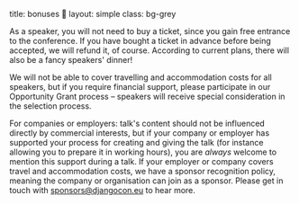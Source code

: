 title: bonuses 🎁
layout: simple
class: bg-grey

As a speaker, you will not need to buy a ticket, since you gain free entrance to the conference. If you have bought a ticket in advance before being accepted, we will refund it, of course. According to current plans, there will also be a fancy speakers' dinner!

We will not be able to cover travelling and accommodation costs for all speakers, but if you require financial support, please participate in our Opportunity Grant process – speakers will receive special consideration in the selection process.

For companies or employers: talk's content should not be influenced directly by commercial interests, but if your company or employer has supported your process for creating and giving the talk (for instance allowing you to prepare it in working hours), you are *always* welcome to mention this support during a talk. If your employer or company covers travel and accommodation costs, we have a sponsor recognition policy, meaning the company or organisation can join as a sponsor. Please get in touch with [sponsors@djangocon.eu](mailto:sponsors@djangocon.eu) to hear more.
